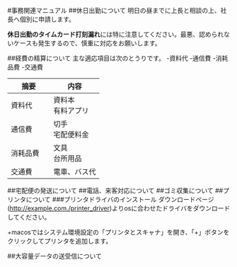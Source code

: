 #事務関連マニュアル
##休日出勤について
明日の昼までに上長と相談の上、社長へ個別に申請します。

**休日出勤のタイムカード打刻漏れ**には特に注意してください。最悪、認められないケースも発生するので、慎重に対応をお願いします。

##経費の精算について
主な適応項目は次のとうりです。
-資料代
-通信費
-消耗品費
-交通費

| 摘要  |内容
|--|--
|資料代   |資料本<br>有料アプリ
|通信費　|切手<br>宅配便料金
|消耗品費　|文具<br>台所用品
|交通費　|電車、バス代|

##宅配便の発送について
##電話、来客対応について
##ゴミ収集について
##プリンタについて
###プリンタドライバのインストール
ダウンロードページ(http://example.com./printer_driver)よりosに合わせたドライバをダウンロードしてください。

+macosではシステム環境設定の「プリンタとスキャナ」を開き、「+」ボタンをクリックしてプリンタを追加します。

##大容量データの送受信について
